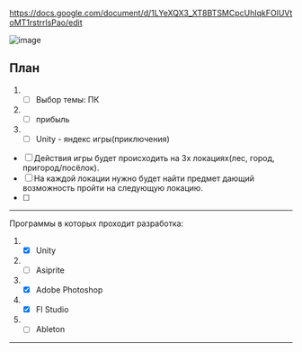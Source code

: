 https://docs.google.com/document/d/1LYeXQX3_XT8BTSMCpcUhIqkFOlUVtoMT1rstrrlsPao/edit

![image](https://github.com/Kulikov205/Diplom/assets/97594290/135b5c6c-8572-476f-9ed0-2417604069ff)

План
---
1. -[ ] Выбор темы: ПК
2. -[ ] прибыль
3. -[ ] Unity - яндекс игры(приключения)

-[ ] Действия игры будет происходить на 3х локациях(лес, город, пригород/посёлок). </br>
-[ ] На каждой локации нужно будет найти предмет дающий возможность пройти на следующую локацию.</br>
-[ ]

---

Программы в которых проходит разработка:
1. -[x] Unity
2. -[ ] Asiprite
3. -[x] Adobe Photoshop
4. -[x] Fl Studio
5. -[ ] Ableton

---
